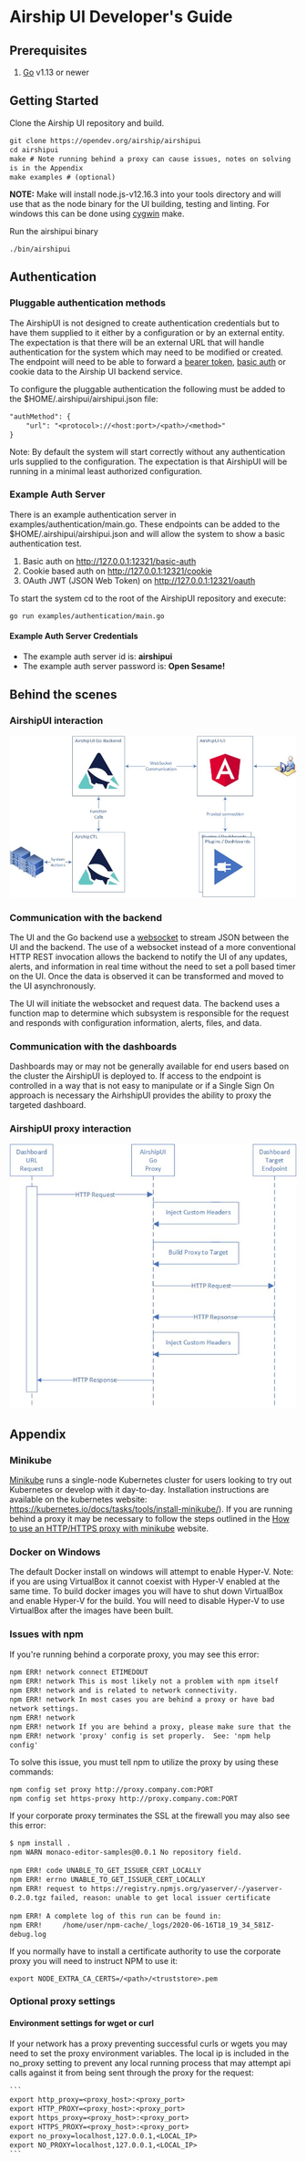 # Airship UI Developer's Guide

## Prerequisites
1. [Go](https://golang.org/dl/) v1.13 or newer

## Getting Started

Clone the Airship UI repository and build.

    git clone https://opendev.org/airship/airshipui
    cd airshipui
    make # Note running behind a proxy can cause issues, notes on solving is in the Appendix
    make examples # (optional)

**NOTE:** Make will install node.js-v12.16.3 into your tools directory and will use that as the node binary for the UI
building, testing and linting.  For windows this can be done using [cygwin](https://www.cygwin.com/) make.

Run the airshipui binary

    ./bin/airshipui

## Authentication

### Pluggable authentication methods
The AirshipUI is not designed to create authentication credentials but to have them supplied to it either by a
configuration or by an external entity. The expectation is that there will be an external URL that will handle
authentication for the system which may need to be modified or created. The endpoint will need to be able to
forward a
[bearer token](https://oauth.net/2/bearer-tokens/),
[basic auth](https://en.wikipedia.org/wiki/Basic_access_authentication)
or cookie data to the Airship UI backend service.

To configure the pluggable authentication the following must be added to the $HOME/.airshipui/airshipui.json file:

    "authMethod": {
        "url": "<protocol>://<host:port>/<path>/<method>"
    }

Note: By default the system will start correctly without any authentication urls supplied to the configuration.
The expectation is that AirshipUI will be running in a minimal least authorized configuration.

### Example Auth Server
There is an example authentication server in examples/authentication/main.go. These endpoints can be added to the
$HOME/.airshipui/airshipui.json and will allow the system to show a basic authentication test.
1. Basic auth on http://127.0.0.1:12321/basic-auth
2. Cookie based auth on http://127.0.0.1:12321/cookie
3. OAuth JWT (JSON Web Token) on http://127.0.0.1:12321/oauth

To start the system cd to the root of the AirshipUI repository and execute:

    go run examples/authentication/main.go

#### Example Auth Server Credentials
+ The example auth server id is: **airshipui**
+ The example auth server password is: **Open Sesame!**


## Behind the scenes

### AirshipUI interaction

![AirshipUI Interactions](../img/sequence.jpg "AirshipUI Interactions")

### Communication with the backend
The UI and the Go backend use a [websocket](https://en.wikipedia.org/wiki/WebSocket) to stream JSON between the UI
and the backend. The use of a websocket instead of a more conventional HTTP REST invocation allows the backend to
notify the UI of any updates, alerts, and information in real time without the need to set a poll based timer on
the UI. Once the data is observed it can be transformed and moved to the UI asynchronously.

The UI will initiate the websocket and request data. The backend uses a function map to determine which subsystem is
responsible for the request and responds with configuration information, alerts, files, and data.

### Communication with the dashboards
Dashboards may or may not be generally available for end users based on the cluster the AirshipUI is deployed to.  If access to the endpoint is controlled in a way that is not easy to manipulate or if a Single Sign On approach is necessary the AirhshipUI provides the ability to proxy the targeted dashboard.

### AirshipUI proxy interaction
![AirshipUI Interactions](../img/proxy.jpg "AirshipUI Interactions")

## Appendix

### Minikube

[Minikube](https://kubernetes.io/docs/setup/learning-environment/minikube/) runs a single-node Kubernetes cluster
for users looking to try out Kubernetes or develop with it day-to-day. Installation instructions are available on
the kubernetes website: https://kubernetes.io/docs/tasks/tools/install-minikube/). If you are running behind a
proxy it may be necessary to follow the steps outlined in the
[How to use an HTTP/HTTPS proxy with minikube](https://minikube.sigs.k8s.io/docs/reference/networking/proxy/)
website.

### Docker on Windows

The default Docker install on windows will attempt to enable Hyper-V. Note: if you are using VirtualBox it cannot 
coexist with Hyper-V enabled at the same time. To build docker images you will have to shut down VirtualBox and 
enable Hyper-V for the build. You will need to disable Hyper-V to use VirtualBox after the images have been built.

### Issues with npm
If you're running behind a corporate proxy, you may see this error:

    npm ERR! network connect ETIMEDOUT
    npm ERR! network This is most likely not a problem with npm itself
    npm ERR! network and is related to network connectivity.
    npm ERR! network In most cases you are behind a proxy or have bad network settings.
    npm ERR! network
    npm ERR! network If you are behind a proxy, please make sure that the
    npm ERR! network 'proxy' config is set properly.  See: 'npm help config'

To solve this issue, you must tell npm to utilize the proxy by using these commands:

    npm config set proxy http://proxy.company.com:PORT
    npm config set https-proxy http://proxy.company.com:PORT

If your corporate proxy terminates the SSL at the firewall you may also see this error:

    $ npm install .
    npm WARN monaco-editor-samples@0.0.1 No repository field.

    npm ERR! code UNABLE_TO_GET_ISSUER_CERT_LOCALLY
    npm ERR! errno UNABLE_TO_GET_ISSUER_CERT_LOCALLY
    npm ERR! request to https://registry.npmjs.org/yaserver/-/yaserver-0.2.0.tgz failed, reason: unable to get local issuer certificate

    npm ERR! A complete log of this run can be found in:
    npm ERR!     /home/user/npm-cache/_logs/2020-06-16T18_19_34_581Z-debug.log

If you normally have to install a certificate authority to use the corporate proxy you will need to instruct NPM to use
it:

    export NODE_EXTRA_CA_CERTS=/<path>/<truststore>.pem

### Optional proxy settings

#### Environment settings for wget or curl

If your network has a proxy preventing successful curls or wgets you may need to set the proxy environment variables.
The local ip is included in the no_proxy setting to prevent any local running process that may attempt api calls against
it from being sent through the proxy for the request:

    ```
    export http_proxy=<proxy_host>:<proxy_port>
    export HTTP_PROXY=<proxy_host>:<proxy_port>
    export https_proxy=<proxy_host>:<proxy_port>
    export HTTPS_PROXY=<proxy_host>:<proxy_port>
    export no_proxy=localhost,127.0.0.1,<LOCAL_IP>
    export NO_PROXY=localhost,127.0.0.1,<LOCAL_IP>
    ```